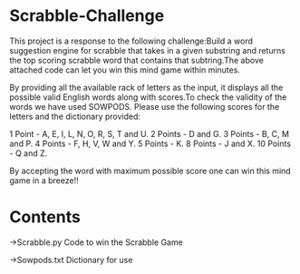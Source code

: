 # Scrabble-Challenge 
This project is a response to the following challenge:Build a word suggestion engine for scrabble that takes in a given substring and returns the top scoring scrabble word that contains that subtring.The above attached code can let you win this mind game within minutes.

By providing all the available rack of letters as the input, it displays all the possible valid English words along with scores.To check the validity of the words we have used SOWPODS.
Please use the following scores for the letters and the dictionary provided: 

1 Point   - A, E, I, L, N, O, R, S, T and U.
2 Points  - D and G.
3 Points  - B, C, M and P.
4 Points  - F, H, V, W and Y.
5 Points  - K.
8 Points  - J and X.
10 Points - Q and Z.

By accepting the word with maximum possible score one can win this mind game in a breeze!!

# Contents
->Scrabble.py
  Code to win the Scrabble Game

->Sowpods.txt
  Dictionary for use
  

